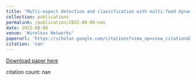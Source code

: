 ```yaml
---
title: "Multi-aspect detection and classification with multi-feed dynamic frame skipping in vehicle of internet things"
collection: publications
permalink: /publication/2022-08-08-nan
date: 2022-08-08
venue: 'Wireless Networks'
paperurl: 'https://scholar.google.com/citations?view_op=view_citation&hl=en&user=CCckbEUAAAAJ&cstart=20&pagesize=80&citation_for_view=CCckbEUAAAAJ:gVv57TyPmFsC'
citation: 'nan'
---
```

[Download paper here](https://scholar.google.com/citations?view_op=view_citation&hl=en&user=CCckbEUAAAAJ&cstart=20&pagesize=80&citation_for_view=CCckbEUAAAAJ:gVv57TyPmFsC)

citation count: nan